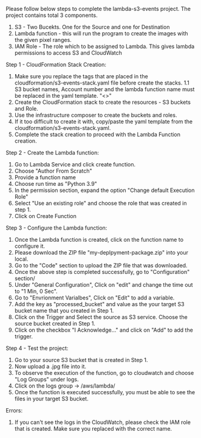 Please follow below steps to complete the lambda-s3-events project. 
The project contains total 3 components.
  1. S3 - Two Bucekts. One for the Source and one for Destination
  2. Lambda function - this will run the program to create the images with the given pixel ranges.
  3. IAM Role - The role which to be assigned to Lambda. This gives lambda permissions to access S3 and CloudWatch

Step 1 - CloudFormation Stack Creation: 
  1. Make sure you replace the tags that are placed in the cloudformation/s3-events-stack.yaml file before create the stacks.
     1.1 S3 bucket names, Account number and the lambda function name must be replaced in the yaml template. "<>"
  3. Create the CloudFormation stack to create the resources - S3 buckets and Role.
  4. Use the infrastructure composer to create the buckets and roles.
  5. If it too difficult to create it with, copy/paste the yaml template from the cloudformation/s3-events-stack.yaml.
  6. Complete the stack creation to proceed with the Lambda Function creation.

Step 2 - Create the Lambda function:
  1. Go to Lambda Service and click create function.
  2. Choose "Author From Scratch"
  3. Provide a function name
  4. Choose run time as "Python 3.9"
  5. In the permission section, expand the option "Change default Execution Role"
  6. Select "Use an existing role" and choose the role that was created in step 1.
  7. Click on Create Function

Step 3 - Configure the Lambda function:
  1. Once the Lambda function is created, click on the function name to configure it.
  2. Please download the ZIP file "my-deplpyment-package.zip" into your local.
  3. Go to the "Code" section to upload the ZIP file that was downloaded.
  4. Once the above step is completed successfully, go to "Configuration" section/
  5. Under "General Configuration", Click on "edit" and change the time out to "1 Min, 0 Sec".
  6. Go to "Envrionment Varialbes", Click on "Edit" to add a variable.
  7. Add the key as "processed_bucket" and value as the your target S3 bucket name that you created in Step 1.
  8. Click on the Trigger and Select the source as S3 service. Choose the source bucket created in Step 1.
  9. Click on the checkbox "I Acknowledge..." and click on "Add" to add the trigger. 

Step 4 - Test the project:
  1. Go to your source S3 bucket that is created in Step 1.
  2. Now upload a .jpg file into it.
  3. To observe the execution of the function, go to cloudwatch and choose "Log Groups" under logs.
  4. Click on the logs group -> /aws/lambda/<lambda-function-name>
  5. Once the function is executed successfully, you must be able to see the files in your target S3 bucket.


Errors:
  1. If you can't see the logs in the CloudWatch, please check the IAM role that is created. Make sure you replaced <lambda-function-name> with the correct name.
